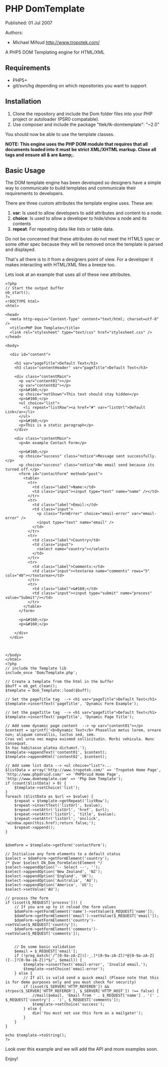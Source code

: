 PHP DomTemplate
=========
Published: 01 Jul 2007

Authors:
  * Michael Mifsud <http://www.tropotek.com/>

A PHP5 DOM Templating engine for HTML/XML

Requirements
------------

- PHP5+
- git/svn/hg depending on which repositories you want to support

Installation
------------

1. Clone the repository and include the Dom folder files into your PHP
   project or autoloader (PSR0 compatable).
2. Use composer and include the package "ttek/tk-domtemplate": "~2.0"

You should now be able to use the template classes.

__NOTE: This engine uses the PHP DOM module that requires that all documents
loaded into it must be strict XML/XHTML markup. Close all tags and ensure
all & are &amp;amp;.__

Basic Usage
------------

The DOM template engine has been developed so designers have a simple
way to communicate to build templates and communicate their requirements
to developers.

There are three custom attributes the template engine uses. These are:

 1. __var__: Is used to allow developers to add attributes and content to a node.
 2. __choice__: Is used to allow a developer to hide/show a node and its contents
 3. __repeat__: For repeating data like lists or table data.

Do not be concerned that these attributes do not meet the HTML5 spec or some other spec
because they will be removed once the template is parsed and displayed.

That's all there is to it from a designers point of view. For a developer it
makes interacting with HTML/XML files a breeze too.

Lets look at an example that uses all of these new attributes.

    <?php
    // Start the output buffer
    ob_start();
    ?>
    <!DOCTYPE html>
    <html>

    <head>
      <meta http-equiv="Content-Type" content="text/html; charset=utf-8" />
      <title>PHP Dom Template</title>
      <link rel="stylesheet" type="text/css" href="stylesheet.css" />
    </head>

    <body>

      <div id="content">

        <h1 var="pageTitle">Default Text</h1>
        <h3 class="contentHeader" var="pageTitle">Default Text</h3>

        <div class="contentMain">
          <p var="content01"></p>
          <p var="content02"></p>
          <p>&#160;</p>
          <p choice="notShown">This text should stay hidden</p>
          <p>&#160;</p>
          <ul choice="list">
            <li repeat="listRow"><a href="#" var="listUrl">Default Link</a></li>
          </ul>
          <p>&#160;</p>
          <p>This is a static paragraph</p>
        </div>

        <div class="contentMain">
          <p>An example Contact Form</p>

          <p>&#160;</p>
          <p choice="success" class="notice">Message sent successfully.</p>
          <p choice="success" class="notice">No email send because its turned off.</p>
          <form id="contactForm" method="post">
            <table>
              <tr>
                <td class="label">Name:</td>
                <td class="input"><input type="text" name="name" /></td>
              </tr>
              <tr>
                <td class="label">Email:</td>
                <td class="input">
                  <p class="formError" choice="email-error" var="email-error" />
                  <input type="text" name="email" />
                </td>
              </tr>
              <tr>
                <td class="label">Country</td>
                <td class="input">
                  <select name="country"></select>
                </td>
              </tr>
              <tr>
                <td class="label">Comments:</td>
                <td class="input"><textarea name="comments" rows="5" cols="40"></textarea></td>
              </tr>
              <tr>
                <td class="label">&#160;</td>
                <td class="input"><input type="submit" name="process" value="Submit"/></td>
              </tr>
            </table>
          </form>

          <p>&#160;</p>
          <p>&#160;</p>

        </div>
      </div>



    </body>
    </html>
    <?php
    // include the Template lib
    include_once 'Dom/Template.php';

    // Create a template from the html in the buffer
    $buff = ob_get_clean();
    $template = Dom_Template::load($buff);

    // Set the pageTitle tag  --> <h1 var="pageTitle">Default Text</h1>
    $template->insertText('pageTitle', 'Dynamic Form Example');

    // Set the pageTitle tag  --> <h1 var="pageTitle">Default Text</h1>
    $template->insertText('pageTitle', 'Dynamic Page Title');

    // Add some dynamic page content  --> <p var="content01"></p>
    $content = sprintf('<b>Dynamic Text</b> Phasellus metus lorem, ornare non; aliquam convallis, luctus sed, sem.
    Cras vel urna nec magna euismod sollicitudin. Morbi vehicula. Nunc consequat.
    In hac habitasse platea dictumst.');
    $template->appendText('content01', $content);
    $template->appendHtml('content02', $content);

    // Add some list data --> <ul choice="list">...
    $listData = array('http://www.tropotek.com/' => 'Tropotek Home Page', 'http://www.phpdruid.com/' => 'PHPDruid Home Page', 'http://www.domtemplate.com' => 'Php Dom Template');
    if (count($listData) > 0) {
        $template->setChoice('list');
    }
    foreach ($listData as $url => $value) {
        $repeat = $template->getRepeat('listRow');
        $repeat->insertText('listUrl', $value);
        $repeat->setAttr('listUrl', 'href', $url);
        $repeat->setAttr('listUrl', 'title', $value);
        $repeat->setAttr('listUrl', 'onclick', 'window.open(this.href);return false;');
        $repeat->append();
    }


    $domForm = $template->getForm('contactForm');

    // Initialise any form elements to a default status
    $select = $domForm->getFormElement('country');
    /* @var $select Dk_Dom_FormSelectElement */
    $select->appendOption('-- Select --', '');
    $select->appendOption('New Zealand', 'NZ');
    $select->appendOption('England', 'UK');
    $select->appendOption('Australia', 'AU');
    $select->appendOption('America', 'US');
    $select->setValue('AU');

    // process the form
    if (isset($_REQUEST['process'])) {
        // If you are up to it reload the form values
        $domForm->getFormElement('name')->setValue($_REQUEST['name']);
        $domForm->getFormElement('email')->setValue($_REQUEST['email']);
        $domForm->getFormElement('country')->setValue($_REQUEST['country']);
        $domForm->getFormElement('comments')->setValue($_REQUEST['comments']);


        // Do some basic validation
        $email = $_REQUEST['email'];
        if (!preg_match('/^[0-9a-zA-Z]([-_.]*[0-9a-zA-Z])*@[0-9a-zA-Z]([-.]?[0-9a-zA-Z])*$/', $email)) {
            $template->insertText('email-error', 'Invalid email.');
            $template->setChoice('email-error');
        } else {
            // If all is valid send a quick email (Please note that this is for demo purposes only and you must check for security)
            if (isset($_SERVER['HTTP_REFERER']) && strpos($_SERVER['HTTP_REFERER'], $_SERVER['HTTP_HOST']) !== false) {
                //mail($email, 'Email from ' . $_REQUEST['name'] . '(' . $_REQUEST['country'] . ')', $_REQUEST['comments']);
                $template->setChoice('success');
            } else {
                die('You must not use this form as a mailgate!');
            }
        }
    }

    echo $template->toString();
    ?>

Look over this example and we will add the API and more examples soon.

Enjoy!


